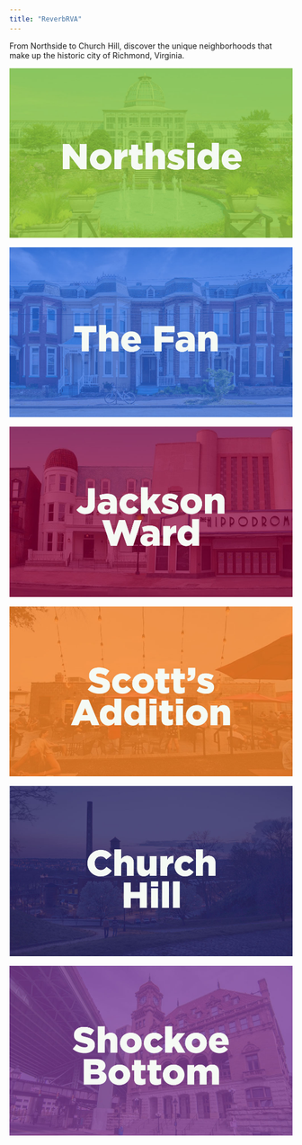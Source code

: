 ```yaml
---
title: "ReverbRVA"
---
```

From Northside to Church Hill, discover the unique neighborhoods that make up the historic city of Richmond, Virginia.

[![northside](assets/images/northside.jpg)](northside)

[![the-fan](assets/images/the-fan.jpg)](the-fan)

[![jackson-ward](assets/images/jackson-ward.jpg)](jackson-ward)

[![scotts-addition](assets/images/scotts-addition.jpg)](scotts-addition)

[![church-hill](assets/images/church-hill.jpg)](church-hill)

[![shockoe-bottom](assets/images/shockoe-bottom.jpg)](shockoe-bottom)
